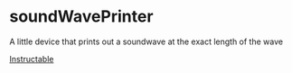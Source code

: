# soundWavePrinter
A little device that prints out a soundwave at the exact length of the wave

<a href="http://www.instructables.com/id/SoundWave-Printer/">Instructable</a>
